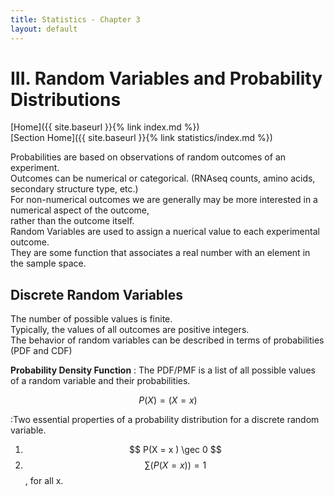 ```yaml
---
title: Statistics - Chapter 3
layout: default
---
```


# III. Random Variables and Probability Distributions

[Home]({{ site.baseurl }}{% link index.md %}) <br/>
[Section Home]({{ site.baseurl }}{% link statistics/index.md %})


Probabilities are based on observations of random outcomes of an experiment. <br/>
Outcomes can be numerical or categorical. (RNAseq counts, amino acids, secondary structure type, etc.) <br/> 
For non-numerical outcomes we are generally may be more interested in a numerical aspect of the outcome, <br/> 
rather than the outcome itself. <br/>
Random Variables are used to assign a nuerical value to each experimental outcome.</br>
They are some function that associates a real number with an element in the sample space.

## Discrete Random Variables

The number of possible values is finite. <br/>
Typically, the values of all outcomes are positive integers. <br/>
The behavior of random variables can be described in terms of probabilities (PDF and CDF) <br/>

__Probability Density Function__
: The PDF/PMF is a list of all possible values of a random variable and their probabilities.

$$ P(X) = (X = x) $$

:Two essential properties of a probability distribution for a discrete random variable.

1.  $$ P(X = x ) \gec 0 $$
2. $$ \sum(P(X = x)) = 1 $$	, for all x.


